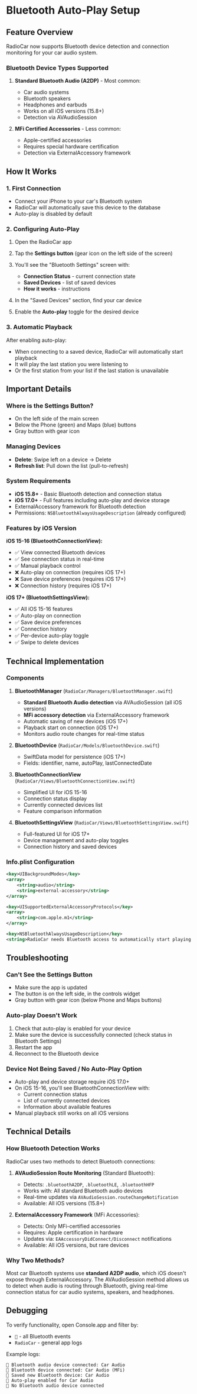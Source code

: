 # Bluetooth Auto-Play Setup

## Feature Overview

RadioCar now supports Bluetooth device detection and connection monitoring for your car audio system.

### Bluetooth Device Types Supported

1. **Standard Bluetooth Audio (A2DP)** - Most common:
   - Car audio systems
   - Bluetooth speakers
   - Headphones and earbuds
   - Works on all iOS versions (15.8+)
   - Detection via AVAudioSession

2. **MFi Certified Accessories** - Less common:
   - Apple-certified accessories
   - Requires special hardware certification
   - Detection via ExternalAccessory framework

## How It Works

### 1. First Connection
- Connect your iPhone to your car's Bluetooth system
- RadioCar will automatically save this device to the database
- Auto-play is disabled by default

### 2. Configuring Auto-Play
1. Open the RadioCar app
2. Tap the **Settings button** (gear icon on the left side of the screen)
3. You'll see the "Bluetooth Settings" screen with:
   - **Connection Status** - current connection state
   - **Saved Devices** - list of saved devices
   - **How it works** - instructions

4. In the "Saved Devices" section, find your car device
5. Enable the **Auto-play** toggle for the desired device

### 3. Automatic Playback
After enabling auto-play:
- When connecting to a saved device, RadioCar will automatically start playback
- It will play the last station you were listening to
- Or the first station from your list if the last station is unavailable

## Important Details

### Where is the Settings Button?
- On the left side of the main screen
- Below the Phone (green) and Maps (blue) buttons
- Gray button with gear icon

### Managing Devices
- **Delete**: Swipe left on a device → Delete
- **Refresh list**: Pull down the list (pull-to-refresh)

### System Requirements
- **iOS 15.8+** - Basic Bluetooth detection and connection status
- **iOS 17.0+** - Full features including auto-play and device storage
- ExternalAccessory framework for Bluetooth detection
- Permissions: `NSBluetoothAlwaysUsageDescription` (already configured)

### Features by iOS Version

**iOS 15-16 (BluetoothConnectionView):**
- ✅ View connected Bluetooth devices
- ✅ See connection status in real-time
- ✅ Manual playback control
- ❌ Auto-play on connection (requires iOS 17+)
- ❌ Save device preferences (requires iOS 17+)
- ❌ Connection history (requires iOS 17+)

**iOS 17+ (BluetoothSettingsView):**
- ✅ All iOS 15-16 features
- ✅ Auto-play on connection
- ✅ Save device preferences
- ✅ Connection history
- ✅ Per-device auto-play toggle
- ✅ Swipe to delete devices

## Technical Implementation

### Components
1. **BluetoothManager** (`RadioCar/Managers/BluetoothManager.swift`)
   - **Standard Bluetooth Audio detection** via AVAudioSession (all iOS versions)
   - **MFi accessory detection** via ExternalAccessory framework
   - Automatic saving of new devices (iOS 17+)
   - Playback start on connection (iOS 17+)
   - Monitors audio route changes for real-time status

2. **BluetoothDevice** (`RadioCar/Models/BluetoothDevice.swift`)
   - SwiftData model for persistence (iOS 17+)
   - Fields: identifier, name, autoPlay, lastConnectedDate

3. **BluetoothConnectionView** (`RadioCar/Views/BluetoothConnectionView.swift`)
   - Simplified UI for iOS 15-16
   - Connection status display
   - Currently connected devices list
   - Feature comparison information

4. **BluetoothSettingsView** (`RadioCar/Views/BluetoothSettingsView.swift`)
   - Full-featured UI for iOS 17+
   - Device management and auto-play toggles
   - Connection history and saved devices

### Info.plist Configuration
```xml
<key>UIBackgroundModes</key>
<array>
    <string>audio</string>
    <string>external-accessory</string>
</array>

<key>UISupportedExternalAccessoryProtocols</key>
<array>
    <string>com.apple.m1</string>
</array>

<key>NSBluetoothAlwaysUsageDescription</key>
<string>RadioCar needs Bluetooth access to automatically start playing when you connect your car audio system.</string>
```

## Troubleshooting

### Can't See the Settings Button
- Make sure the app is updated
- The button is on the left side, in the controls widget
- Gray button with gear icon (below Phone and Maps buttons)

### Auto-play Doesn't Work
1. Check that auto-play is enabled for your device
2. Make sure the device is successfully connected (check status in Bluetooth Settings)
3. Restart the app
4. Reconnect to the Bluetooth device

### Device Not Being Saved / No Auto-Play Option
- Auto-play and device storage require iOS 17.0+
- On iOS 15-16, you'll see BluetoothConnectionView with:
  - Current connection status
  - List of currently connected devices
  - Information about available features
- Manual playback still works on all iOS versions

## Technical Details

### How Bluetooth Detection Works

RadioCar uses two methods to detect Bluetooth connections:

1. **AVAudioSession Route Monitoring** (Standard Bluetooth):
   - Detects: `.bluetoothA2DP`, `.bluetoothLE`, `.bluetoothHFP`
   - Works with: All standard Bluetooth audio devices
   - Real-time updates via `AVAudioSession.routeChangeNotification`
   - Available: All iOS versions (15.8+)

2. **ExternalAccessory Framework** (MFi Accessories):
   - Detects: Only MFi-certified accessories
   - Requires: Apple certification in hardware
   - Updates via: `EAAccessoryDidConnect/Disconnect` notifications
   - Available: All iOS versions, but rare devices

### Why Two Methods?

Most car Bluetooth systems use **standard A2DP audio**, which iOS doesn't expose through ExternalAccessory. The AVAudioSession method allows us to detect when audio is routing through Bluetooth, giving real-time connection status for car audio systems, speakers, and headphones.

## Debugging
To verify functionality, open Console.app and filter by:
- `🔵` - all Bluetooth events
- `RadioCar` - general app logs

Example logs:
```
🔵 Bluetooth audio device connected: Car Audio
🔵 Bluetooth device connected: Car Audio (MFi)
🔵 Saved new Bluetooth device: Car Audio
🔵 Auto-play enabled for Car Audio
🔵 No Bluetooth audio device connected
```
